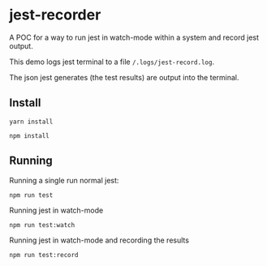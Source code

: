# jest-recorder

A POC for a way to run jest in watch-mode within a system and record jest output.

This demo logs jest terminal to a file `/.logs/jest-record.log`.

The json jest generates (the test results) are output into the terminal.

## Install

```
yarn install
```
```
npm install
```

## Running

Running a single run normal jest:
```
npm run test
```

Running jest in watch-mode
```
npm run test:watch
```

Running jest in watch-mode and recording the results
```
npm run test:record
```


